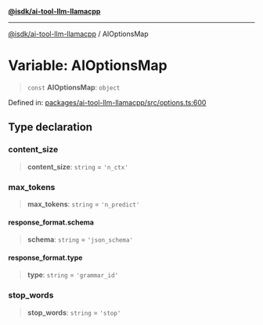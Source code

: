 [**@isdk/ai-tool-llm-llamacpp**](../README.md)

***

[@isdk/ai-tool-llm-llamacpp](../globals.md) / AIOptionsMap

# Variable: AIOptionsMap

> `const` **AIOptionsMap**: `object`

Defined in: [packages/ai-tool-llm-llamacpp/src/options.ts:600](https://github.com/isdk/ai-tool-llm-llamacpp.js/blob/ca923ecb2e8ca4c64dcab7f085c92fb099fbd048/src/options.ts#L600)

## Type declaration

### content\_size

> **content\_size**: `string` = `'n_ctx'`

### max\_tokens

> **max\_tokens**: `string` = `'n_predict'`

#### response\_format.schema

> **schema**: `string` = `'json_schema'`

#### response\_format.type

> **type**: `string` = `'grammar_id'`

### stop\_words

> **stop\_words**: `string` = `'stop'`
